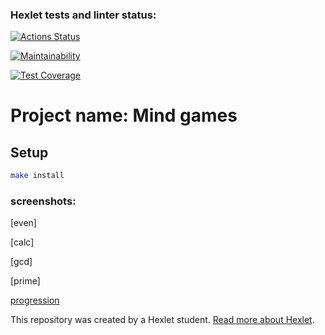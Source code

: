 ### Hexlet tests and linter status:
[![Actions Status](https://github.com/Slevin0087/frontend-project-44/actions/workflows/hexlet-check.yml/badge.svg)](https://github.com/Slevin0087/frontend-project-44/actions)

[![Maintainability](https://api.codeclimate.com/v1/badges/53d6bbfefd40dd0ce4b5/maintainability)](https://codeclimate.com/github/Slevin0087/frontend-project-44/maintainability)

[![Test Coverage](https://api.codeclimate.com/v1/badges/53d6bbfefd40dd0ce4b5/test_coverage)](https://codeclimate.com/github/Slevin0087/frontend-project-44/test_coverage)

# Project name: Mind games

## Setup

```bash
make install
```

### screenshots:

[even]

[calc]

[gcd]

[prime]

[progression](<img src="./screens/progression.png" alt='game'>)

This repository was created by a Hexlet student. [Read more about Hexlet](https://hexlet.io/?utm_source=github&utm_medium=link&utm_campaign=nodejs-package).